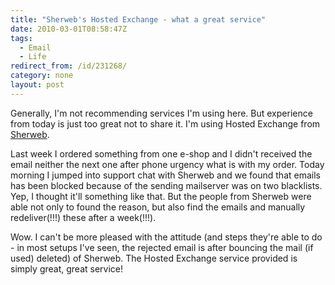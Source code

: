 ```yaml
---
title: "Sherweb's Hosted Exchange - what a great service"
date: 2010-03-01T08:58:47Z
tags:
  - Email
  - Life
redirect_from: /id/231268/
category: none
layout: post
---
```

Generally, I'm not recommending services I'm using here. But experience from today is just too great not to share it. I'm using Hosted Exchange from [Sherweb][1].

Last week I ordered something from one e-shop and I didn't received the email neither the next one after phone urgency what is with my order. Today morning I jumped into support chat with Sherweb and we found that emails has been blocked because of the sending mailserver was on two blacklists. Yep, I thought it'll something like that. But the people from Sherweb were able not only to found the reason, but also find the emails and manually redeliver(!!!) these after a week(!!!).

Wow. I can't be more pleased with the attitude (and steps they're able to do - in most setups I've seen, the rejected email is after bouncing the mail (if used) deleted) of Sherweb. The Hosted Exchange service provided is simply great, great service!

[1]: http://www.sherweb.com/
